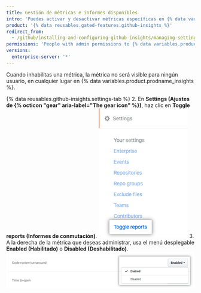 ```yaml
---
title: Gestión de métricas e informes disponibles
intro: 'Puedes activar y desactivar métricas específicas en {% data variables.product.prodname_insights %}.'
product: '{% data reusables.gated-features.github-insights %}'
redirect_from:
  - /github/installing-and-configuring-github-insights/managing-settings-in-github-insights
permissions: 'People with admin permissions to {% data variables.product.prodname_insights %} can manage available metrics and reports.'
versions:
  enterprise-server: '*'
---
```


Cuando inhabilitas una métrica, la métrica no será visible para ningún usuario, en cualquier lugar en {% data variables.product.prodname_insights %}.

{% data reusables.github-insights.settings-tab %}
2. En **Settings (Ajustes de {% octicon "gear" aria-label="The gear icon" %})**, haz clic en **Toggle reports (Informes de conmutación)**. ![Pestaña Informes de conmutación](/assets/images/help/insights/toggle-reports-tab.png)
3. A la derecha de la métrica que deseas administrar, usa el menú desplegable **Enabled (Habilitado)** o **Disabled (Deshabilitado)**. ![Menú desplegable para métrica de conmutación](/assets/images/help/insights/toggle-report-drop-down.png)
